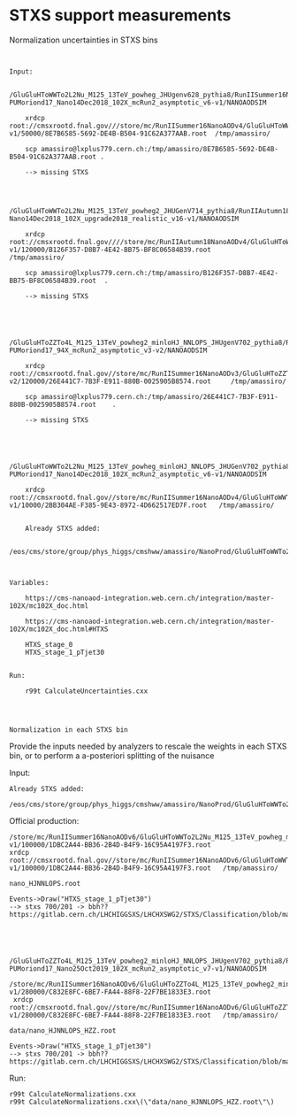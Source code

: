 STXS support measurements
====

Normalization uncertainties in STXS bins
~~~


Input:

    /GluGluHToWWTo2L2Nu_M125_13TeV_powheg_JHUgenv628_pythia8/RunIISummer16NanoAODv4-PUMoriond17_Nano14Dec2018_102X_mcRun2_asymptotic_v6-v1/NANOAODSIM

    xrdcp  root://cmsxrootd.fnal.gov///store/mc/RunIISummer16NanoAODv4/GluGluHToWWTo2L2Nu_M125_13TeV_powheg_JHUgenv628_pythia8/NANOAODSIM/PUMoriond17_Nano14Dec2018_102X_mcRun2_asymptotic_v6-v1/50000/8E7B6585-5692-DE4B-B504-91C62A377AAB.root  /tmp/amassiro/
    
    scp amassiro@lxplus779.cern.ch:/tmp/amassiro/8E7B6585-5692-DE4B-B504-91C62A377AAB.root .
    
    --> missing STXS
    
    
    
    /GluGluHToWWTo2L2Nu_M125_13TeV_powheg2_JHUGenV714_pythia8/RunIIAutumn18NanoAODv4-Nano14Dec2018_102X_upgrade2018_realistic_v16-v1/NANOAODSIM
    
    xrdcp  root://cmsxrootd.fnal.gov////store/mc/RunIIAutumn18NanoAODv4/GluGluHToWWTo2L2Nu_M125_13TeV_powheg2_JHUGenV714_pythia8/NANOAODSIM/Nano14Dec2018_102X_upgrade2018_realistic_v16-v1/120000/B126F357-D8B7-4E42-BB75-BF8C06584B39.root      /tmp/amassiro/
     
    scp amassiro@lxplus779.cern.ch:/tmp/amassiro/B126F357-D8B7-4E42-BB75-BF8C06584B39.root  .
    
    --> missing STXS
    
    
    
    
    /GluGluHToZZTo4L_M125_13TeV_powheg2_minloHJ_NNLOPS_JHUgenV702_pythia8/RunIISummer16NanoAODv3-PUMoriond17_94X_mcRun2_asymptotic_v3-v2/NANOAODSIM 
    
    xrdcp  root://cmsxrootd.fnal.gov//store/mc/RunIISummer16NanoAODv3/GluGluHToZZTo4L_M125_13TeV_powheg2_minloHJ_NNLOPS_JHUgenV702_pythia8/NANOAODSIM/PUMoriond17_94X_mcRun2_asymptotic_v3-v2/120000/26E441C7-7B3F-E911-880B-0025905B8574.root     /tmp/amassiro/  
    
    scp amassiro@lxplus779.cern.ch:/tmp/amassiro/26E441C7-7B3F-E911-880B-0025905B8574.root    .
    
    --> missing STXS
     
    
    
    
    /GluGluHToWWTo2L2Nu_M125_13TeV_powheg_minloHJ_NNLOPS_JHUGenV702_pythia8/RunIISummer16NanoAODv4-PUMoriond17_Nano14Dec2018_102X_mcRun2_asymptotic_v6-v1/NANOAODSIM 
    
    xrdcp  root://cmsxrootd.fnal.gov//store/mc/RunIISummer16NanoAODv4/GluGluHToWWTo2L2Nu_M125_13TeV_powheg_minloHJ_NNLOPS_JHUGenV702_pythia8/NANOAODSIM/PUMoriond17_Nano14Dec2018_102X_mcRun2_asymptotic_v6-v1/10000/2BB304AE-F385-9E43-8972-4D662517ED7F.root   /tmp/amassiro/

    
    Already STXS added:
    
    /eos/cms/store/group/phys_higgs/cmshww/amassiro/NanoProd/GluGluHToWWTo2L2Nu_M125_13TeV_powheg2_JHUGenV714_pythia8/nanoAOD__Fall2017_nAOD_v2_94X__GluGluHToWWTo2L2NuPowheg_M125/190124_220256/0000/nanoAOD__Fall2017_nAOD_v2_94X__GluGluHToWWTo2L2NuPowheg_M125_1.root
    
    
    
Variables:

    https://cms-nanoaod-integration.web.cern.ch/integration/master-102X/mc102X_doc.html
    
    https://cms-nanoaod-integration.web.cern.ch/integration/master-102X/mc102X_doc.html#HTXS
    
    HTXS_stage_0
    HTXS_stage_1_pTjet30
    
    
Run:

    r99t CalculateUncertainties.cxx


    

Normalization in each STXS bin 
~~~

Provide the inputs needed by analyzers to rescale the weights in each STXS bin, or to perform a a-posteriori splitting of the nuisance

Input:
    
    Already STXS added:
    
    /eos/cms/store/group/phys_higgs/cmshww/amassiro/NanoProd/GluGluHToWWTo2L2Nu_M125_13TeV_powheg2_JHUGenV714_pythia8/nanoAOD__Fall2017_nAOD_v2_94X__GluGluHToWWTo2L2NuPowheg_M125/190124_220256/0000/nanoAOD__Fall2017_nAOD_v2_94X__GluGluHToWWTo2L2NuPowheg_M125_1.root

Official production:

    /store/mc/RunIISummer16NanoAODv6/GluGluHToWWTo2L2Nu_M125_13TeV_powheg_minloHJ_NNLOPS_JHUGenV702_pythia8/NANOAODSIM/PUMoriond17_Nano25Oct2019_102X_mcRun2_asymptotic_v7-v1/100000/1DBC2A44-BB36-2B4D-B4F9-16C95A4197F3.root
    xrdcp  root://cmsxrootd.fnal.gov//store/mc/RunIISummer16NanoAODv6/GluGluHToWWTo2L2Nu_M125_13TeV_powheg_minloHJ_NNLOPS_JHUGenV702_pythia8/NANOAODSIM/PUMoriond17_Nano25Oct2019_102X_mcRun2_asymptotic_v7-v1/100000/1DBC2A44-BB36-2B4D-B4F9-16C95A4197F3.root   /tmp/amassiro/  
    
    nano_HJNNLOPS.root
    
    Events->Draw("HTXS_stage_1_pTjet30")
    --> stxs 700/201 -> bbh??  https://gitlab.cern.ch/LHCHIGGSXS/LHCHXSWG2/STXS/Classification/blob/master/HiggsTemplateCrossSections.h
    
    
    
    
     /GluGluHToZZTo4L_M125_13TeV_powheg2_minloHJ_NNLOPS_JHUgenV702_pythia8/RunIISummer16NanoAODv6-PUMoriond17_Nano25Oct2019_102X_mcRun2_asymptotic_v7-v1/NANOAODSIM
     /store/mc/RunIISummer16NanoAODv6/GluGluHToZZTo4L_M125_13TeV_powheg2_minloHJ_NNLOPS_JHUgenV702_pythia8/NANOAODSIM/PUMoriond17_Nano25Oct2019_102X_mcRun2_asymptotic_v7-v1/280000/C832E8FC-6BE7-FA44-88F8-22F7BE1833E3.root
     xrdcp  root://cmsxrootd.fnal.gov//store/mc/RunIISummer16NanoAODv6/GluGluHToZZTo4L_M125_13TeV_powheg2_minloHJ_NNLOPS_JHUgenV702_pythia8/NANOAODSIM/PUMoriond17_Nano25Oct2019_102X_mcRun2_asymptotic_v7-v1/280000/C832E8FC-6BE7-FA44-88F8-22F7BE1833E3.root   /tmp/amassiro/  
    
    data/nano_HJNNLOPS_HZZ.root

    Events->Draw("HTXS_stage_1_pTjet30")
    --> stxs 700/201 -> bbh??  https://gitlab.cern.ch/LHCHIGGSXS/LHCHXSWG2/STXS/Classification/blob/master/HiggsTemplateCrossSections.h
     
     
    

Run:

    r99t CalculateNormalizations.cxx
    r99t CalculateNormalizations.cxx\(\"data/nano_HJNNLOPS_HZZ.root\"\)
    
    



    